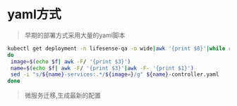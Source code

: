 # yaml方式

> 早期的部署方式采用大量的yaml脚本

```bash
kubectl get deployment -n lifesense-qa -o wide|awk '{print $8}'|while read f
do
 image=$(echo $f| awk -F/ '{print $3}')
 name=$(echo $f| awk -F/ '{print $3}'|awk -F- '{print $1}')
 sed -i "s/${name}-services:.*/${image=}/g" ${name}-controller.yaml 
done
```

> 微服务迁移,生成最新的配置



